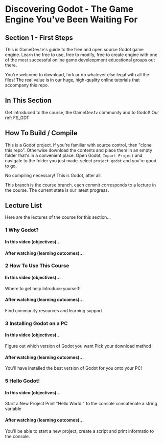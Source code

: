 # Discovering Godot - The Game Engine You've Been Waiting For
## Section 1 - First Steps
This is GameDev.tv's guide to the free and open source Godot game engine.  Learn the free to use, free to modify, free to create engine with one of the most successful online game develeopment educational groups out there.

You're welcome to download, fork or do whatever else legal with all the files! The real value is in our huge, high-quality online tutorials that accompany this repo.

## In This Section
Get introduced to the course, the GameDev.tv community and to Godot!   Our ref: FS_GDT

## How To Build / Compile
This is a Godot project. If you're familiar with source control, then "clone this repo". Otherwise download the contents and place them in an empty folder that's in a convenient place.  Open Godot, ``Import Project`` and navigate to the folder you just made.  select ``project.godot`` and you're good to go.

No compiling necessary!  This is Godot, after all.

This branch is the course branch, each commit corresponds to a lecture in the course. The current state is our latest progress.

## Lecture List
Here are the lectures of the course for this section...

### 1 Why Godot?
#### In this video (objectives)…


#### After watching (learning outcomes)…

### 2 How To Use This Course
#### In this video (objectives)…
Where to get help
Introduce yourself!

#### After watching (learning outcomes)…
Find community resources and learning support

### 3 Installing Godot on a PC
#### In this video (objectives)…
Figure out which version of Godot you want
Pick your download method

#### After watching (learning outcomes)…
You'll have installed the best version of Godot for you onto your PC!

### 5 Hello Godot!
#### In this video (objectives)…
Start a New Project
Print "Hello World!" to the console
concatenate a string variable

#### After watching (learning outcomes)…
You'll be able to start a new project, create a script and print informatio to the console.
